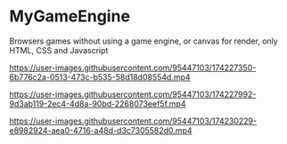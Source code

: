 # MyGameEngine
Browsers games without using a game engine, or canvas for render, only HTML, CSS and Javascript


https://user-images.githubusercontent.com/95447103/174227350-6b776c2a-0513-473c-b535-58d18d08554d.mp4



https://user-images.githubusercontent.com/95447103/174227992-9d3ab119-2ec4-4d8a-90bd-2268073eef5f.mp4



https://user-images.githubusercontent.com/95447103/174230229-e8982924-aea0-4716-a48d-d3c7305582d0.mp4

